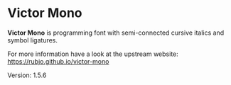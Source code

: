 # Victor Mono

**Victor Mono** is programming font with semi-connected cursive italics and symbol ligatures.

For more information have a look at the upstream website: https://rubjo.github.io/victor-mono

Version: 1.5.6
